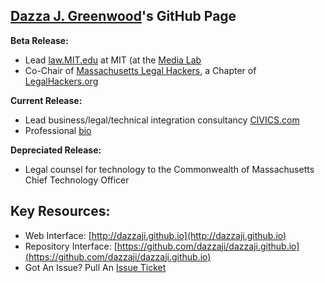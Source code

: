 ## [Dazza J. Greenwood](https://github.com/dazzaji)'s GitHub Page

**Beta Release:** 
* Lead [law.MIT.edu](https://law.mit.edu) at MIT (at the [Media Lab](https://www.media.mit.edu) 
* Co-Chair of [Massachusetts Legal Hackers](https://www.meetup.com/Massachusetts-Legal-Hackers), a Chapter of [LegalHackers.org](https://legalhackers.org)

**Current Release:** 
* Lead business/legal/technical integration consultancy [CIVICS.com](http://civics.com) 
* Professional [bio](http://dazzagreenwood.com/bio.html)

**Depreciated Release:** 
* Legal counsel for technology to the Commonwealth of Massachusetts Chief Technology Officer


## Key Resources: 

* Web Interface: [http://dazzaji.github.io](http://dazzaji.github.io)
* Repository Interface: [https://github.com/dazzaji/dazzaji.github.io](https://github.com/dazzaji/dazzaji.github.io)
* Got An Issue?  Pull An [Issue Ticket](https://github.com/dazzaji/dazzaji.github.io/issues/new)
